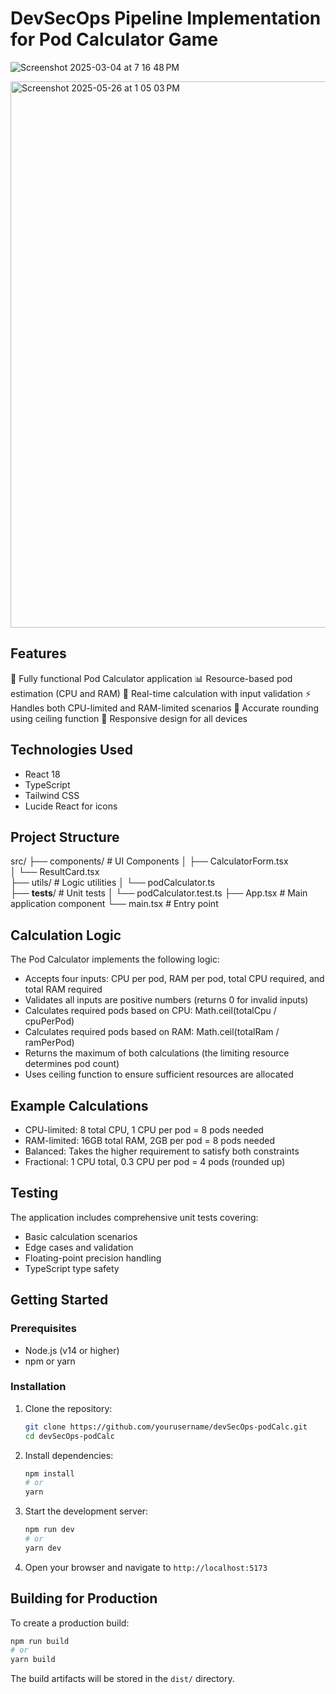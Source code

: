# DevSecOps Pipeline Implementation for Pod Calculator Game

![Screenshot 2025-03-04 at 7 16 48 PM](https://github.com/user-attachments/assets/7ed79f9c-9144-4870-accd-500085a15592)

<img width="874" alt="Screenshot 2025-05-26 at 1 05 03 PM" src="https://github.com/user-attachments/assets/4c76ee93-fe00-4009-9bbf-e6c2b7b8df1f" />

## Features

🧮 Fully functional Pod Calculator application
📊 Resource-based pod estimation (CPU and RAM)
🔢 Real-time calculation with input validation
⚡ Handles both CPU-limited and RAM-limited scenarios
🎯 Accurate rounding using ceiling function
📱 Responsive design for all devices

## Technologies Used

- React 18
- TypeScript
- Tailwind CSS
- Lucide React for icons

## Project Structure

src/
├── components/               # UI Components
│   ├── CalculatorForm.tsx       
│   └── ResultCard.tsx   
├── utils/                    # Logic utilities
│   └── podCalculator.ts    
├── __tests__/               # Unit tests
│   └── podCalculator.test.ts
├── App.tsx                   # Main application component
└── main.tsx                  # Entry point

## Calculation Logic

The Pod Calculator implements the following logic:

- Accepts four inputs: CPU per pod, RAM per pod, total CPU required, and total RAM required
- Validates all inputs are positive numbers (returns 0 for invalid inputs)
- Calculates required pods based on CPU: Math.ceil(totalCpu / cpuPerPod)
- Calculates required pods based on RAM: Math.ceil(totalRam / ramPerPod)
- Returns the maximum of both calculations (the limiting resource determines pod count)
- Uses ceiling function to ensure sufficient resources are allocated

## Example Calculations

- CPU-limited: 8 total CPU, 1 CPU per pod = 8 pods needed
- RAM-limited: 16GB total RAM, 2GB per pod = 8 pods needed
- Balanced: Takes the higher requirement to satisfy both constraints
- Fractional: 1 CPU total, 0.3 CPU per pod = 4 pods (rounded up)

## Testing

The application includes comprehensive unit tests covering:

- Basic calculation scenarios
- Edge cases and validation
- Floating-point precision handling
- TypeScript type safety

## Getting Started

### Prerequisites

- Node.js (v14 or higher)
- npm or yarn

### Installation

1. Clone the repository:
   ```bash
   git clone https://github.com/yourusername/devSecOps-podCalc.git
   cd devSecOps-podCalc
   ```

2. Install dependencies:
   ```bash
   npm install
   # or
   yarn
   ```

3. Start the development server:
   ```bash
   npm run dev
   # or
   yarn dev
   ```

4. Open your browser and navigate to `http://localhost:5173`

## Building for Production

To create a production build:

```bash
npm run build
# or
yarn build
```

The build artifacts will be stored in the `dist/` directory.

